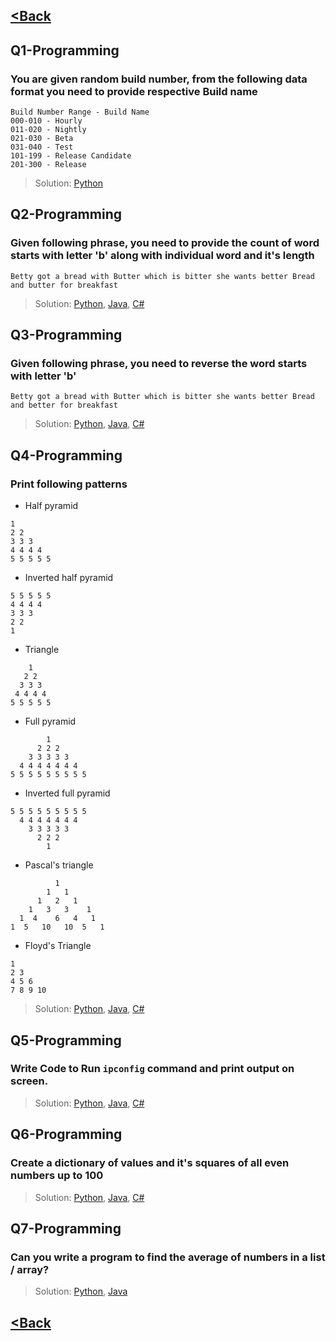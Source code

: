 ## [<Back](../QUESTIONS.md)

## Q1-Programming
### You are given  random build number, from the following data format **you need to provide respective Build name**
```
Build Number Range - Build Name
000-010 - Hourly
011-020 - Nightly
021-030 - Beta
031-040 - Test
101-199 - Release Candidate
201-300 - Release
```

> Solution: [Python](../../solutions/python/build_name_by_number.py)

## Q2-Programming
### Given following phrase, you need to provide the **count of word starts with letter 'b'** along with **individual word and it's length**
	
	Betty got a bread with Butter which is bitter she wants better Bread and butter for breakfast

> Solution: [Python](../../solutions/python/word_count_start_with_char.py), [Java](../../solutions/java/WordCountStartWithChar.java), [C#](../../solutions/CSharp/WordCountStartWithChar.CS)

## Q3-Programming
### Given following phrase, you need to **reverse the word starts with letter 'b'**
	
	Betty got a bread with Butter which is bitter she wants better Bread and better for breakfast

> Solution: [Python](../../solutions/python/word_reverse_start_with_char.py), [Java](../../solutions/java/WordReverseStartWithChar.java), [C#](../../solutions/CSharp/WordReverseStartWithChar.CS)

## Q4-Programming
### Print following patterns

- Half pyramid
```
1
2 2
3 3 3
4 4 4 4
5 5 5 5 5
```

- Inverted half pyramid
```
5 5 5 5 5
4 4 4 4
3 3 3
2 2
1
```

- Triangle
```
    1
   2 2
  3 3 3
 4 4 4 4
5 5 5 5 5
```

- Full pyramid
```
        1
      2 2 2
    3 3 3 3 3
  4 4 4 4 4 4 4
5 5 5 5 5 5 5 5 5
```

- Inverted full pyramid
```
5 5 5 5 5 5 5 5 5
  4 4 4 4 4 4 4
    3 3 3 3 3
      2 2 2
        1
```

- Pascal's triangle
```
          1
        1   1
      1   2   1
    1   3   3    1
  1  4    6   4   1
1  5   10   10  5   1
```

- Floyd's Triangle
```
1
2 3
4 5 6
7 8 9 10
```

> Solution: [Python](../../solutions/python/print_patterns.py), [Java](../../solutions/java/PrintPatterns.java), [C#](../../solutions/CSharp/PrintPatterns.CS)

## Q5-Programming
### Write Code to Run `ipconfig` command and print output on screen.

> Solution: [Python](../../solutions/python/ipconfig.py), [Java](../../solutions/java/IPConfig.java), [C#](../../solutions/CSharp/IPConfig.CS)

## Q6-Programming
### Create a dictionary of values and it's squares of all even numbers up to 100

> Solution: [Python](../../solutions/python/dict_key_val_sqaure.py), [Java](../../solutions/java/DictKeyValSquare.java), [C#](../../solutions/CSharp/DictKeyValSquare.CS)

## Q7-Programming
### Can you write a program to find the average of numbers in a list / array?

> Solution: [Python](../../solutions/python/avg_number_in_list.py), [Java](../../solutions/java/AvgNumberInList.java)


## [<Back](../QUESTIONS.md)